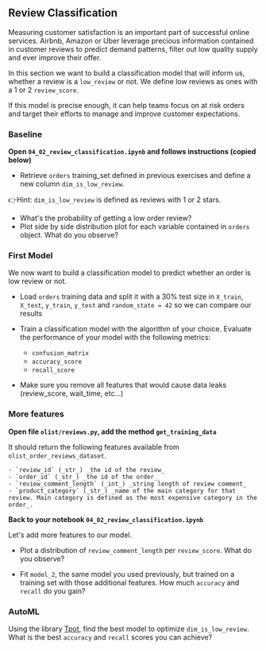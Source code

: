 ## Review Classification

Measuring customer satisfaction is an important part of successful online services. Airbnb, Amazon or Uber leverage precious information contained in customer reviews to predict demand patterns, filter out low quality supply and ever improve their offer.

In this section we want to build a classification model that will inform us, whether a review is a `low_review` or not. We define low reviews as ones with a 1 or 2 `review_score`.

If this model is precise enough, it can help teams focus on at risk orders and target their efforts to manage and improve customer expectations.

### Baseline

**Open `04_02_review_classification.ipynb` and follows instructions (copied below)**

- Retrieve `orders` training_set defined in previous exercises and define a new column `dim_is_low_review`.

👉Hint: `dim_is_low_review` is defined as reviews with 1 or 2 stars.

- What's the probability of getting a low order review?
- Plot side by side distribution plot for each variable contained in `orders` object. What do you observe?

### First Model

We now want to build a classification model to predict whether an order is low review or not.

- Load `orders` training data and split it with a 30% test size in `X_train`, `X_test`, `y_train`, `y_test` and `random_state = 42` so we can compare our results

- Train a classification model with the algorithm of your choice. Evaluate the performance of your model with the following metrics:

  - `confusion_matrix`
  - `accuracy_score`
  - `recall_score`

- Make sure you remove all features that would cause data leaks (review_score, wait_time, etc...)

### More features

**Open file `olist/reviews.py`, add the method `get_training_data`**

It should return the following features available from `olist_order_reviews_dataset`.

    - `review_id` (_str_) _the id of the review_
    - `order_id` (_str_) _the id of the order_
    - `review_comment_length` (_int_) _string length of review comment_
    - `product_category` (_str_) _name of the main category for that review. Main category is defined as the most expensive category in the order_.

**Back to your notebook `04_02_review_classification.ipynb`**

Let's add more features to our model.

- Plot a distribution of `review_comment_length` per `review_score`. What do you observe?

- Fit `model_2`, the same model you used previously, but trained on a training set with those additional features. How much `accuracy` and `recall` do you gain?

### AutoML

Using the library [Tpot](http://epistasislab.github.io/tpot/), find the best model to optimize `dim_is_low_review`.
What is the best `accuracy` and `recall` scores you can achieve?
